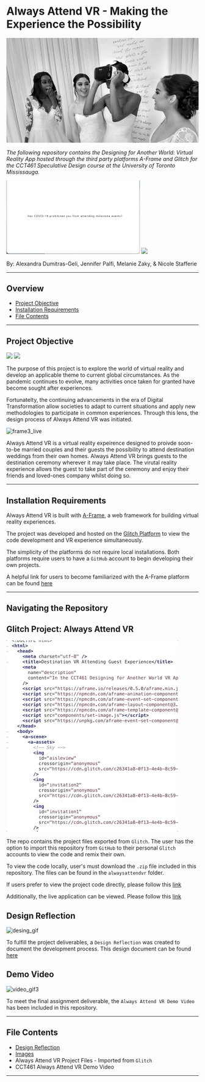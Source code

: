 # Always Attend VR - Making the Experience the Possibility 

![vr](Images/vr.jpg)

*The following repository contains the Designing for Another World: Virtual Reality App hosted through the third party platforms A-Frame and Glitch for the CCT461 Speculative Design course at the University of Toronto Mississauga.*

<img src="Images/video_gif1.gif" width="350"/> <img src="Images/video_gif2.gif" width="350"/> 

By: Alexandra Dumitras-Geli, Jennifer Palfi, Melanie Zaky, & Nicole Stafferie

---

## Overview 

- [Project Objective](#Project-Objective)
- [Installation Requirements](#Installation-Requirements)
- [File Contents](#File-Contents)

---

## Project Objective 

<img src="Images/Final_Frames/frame1_live.gif" width="350"/> <img src="Images/Final_Frames/frame2_live.gif" width="350"/> 

The purpose of this project is to explore the world of virtual reality and develop an applicable theme to current global circumstances. As the pandemic continues to evolve, many activities once taken for granted have become sought after experiences. 

Fortunatelty, the continuing advancements in the era of Digital Transformation allow societies to adapt to current situations and apply new methodologies to participate in common experiences. Through this lens, the design process of Always Attend VR was initiated. 

![frame3_live](Images/Final_Frames/frame3_live.gif)

Always Attend VR is a virtual reality expeirence designed to proivde soon-to-be married couples and their guests the possibility to attend destination weddings from their own homes. Always Attend VR brings guests to the destination ceremony wherever it may take place. The virutal reality experience allows the guest to take part of the ceremony and enjoy their friends and loved-ones company whilst doing so. 

---

## Installation Requirements 

Always Attend VR is built with [A-Frame](https://aframe.io), a web framework for building virtual reality experiences.

The project was developed and hosted on the [Glitch Platform](https://glitch/com) to view the code development and VR experience simultaneously. 

The simplicity of the platforms do not require local installations. Both platforms require users to have a ```GitHub``` account to begin developing their own projects. 

A helpful link for users to become familiarized with the A-Frame platform can be found [here](https://aframe.io/docs/1.1.0/introduction/)

---

## Navigating the Repository 

## Glitch Project: Always Attend VR 

![code](Images/Code_Development/code.gif)

The repo contains the project files exported from ```Glitch```. The user has the option to import this repository from ```GitHub``` to their personal ```Glitch``` accounts to view the code and remix their own. 

To view the code locally, user's must download the ```.zip``` file included in this repository. The files can be found in the ```alwaysattendvr``` folder. 

If users prefer to view the project code directly, please follow this [link](https://glitch.com/edit/#!/alwaysattendvr)

Additionally, the live application can be viewed. Please follow this [link](https://alwaysattendvr.glitch.me)

## Design Reflection 

![desing_gif](Images/design_gif.gif)

To fulfill the project deliverables, a ```Design Reflection``` was created to document the development process. This design document can be found [here](design_reflection.md)

## Demo Video

![video_gif3](Images/video_gif3.gif)

To meet the final assignment deliverable, the ```Always Attend VR Demo Video``` has been included in this repository. 

---

## File Contents

- [Design Reflection](design_reflection.md)
- [Images](Images)
- Always Attend VR Project Files - Imported from ```Glitch```
- CCT461 Always Attend VR Demo Video

---
